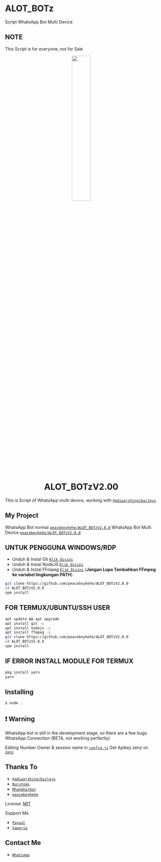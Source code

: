 # ALOT_BOTz
Script WhatsApp Bot Multi Device

## NOTE
This Script is for everyone, not for Sale

<p align="center">
	<img src="hhttps://telegra.ph/file/0a3e6f18dd45bed1aa197.jpg" width="35%" style="margin-left: auto;margin-right: auto;display: block;">
</p>
<h1 align="center">ALOT_BOTzV2.00</h1>

This is Script of WhatsApp multi device, working with [`@adiwajshing/baileys`](https://github.com/adiwajshing/baileys)

## My Project
WhatsApp Bot normal [`peaceboyhehe/ALOT_BOTzV2.0.0`](https://github.com/peaceboyhehe/ALOT_BOTzV2.0.0)
WhatsApp Bot Multi Device [`peaceboyhehe/ALOT_BOTzV2.0.0`](https://github.com/peaceboyhehe/ALOT_BOTzV2.0.0)


## UNTUK PENGGUNA WINDOWS/RDP

* Unduh & Instal Git [`Klik Disini`](https://git-scm.com/downloads)
* Unduh & Instal NodeJS [`Klik Disini`](https://nodejs.org/en/download)
* Unduh & Instal FFmpeg [`Klik Disini`](https://ffmpeg.org/download.html) (**Jangan Lupa Tambahkan FFmpeg ke variabel lingkungan PATH**)


```bash
git clone https://github.com/peaceboyhehe/ALOT_BOTzV2.0.0
cd ALOT_BOTzV2.0.0
npm install
```


## FOR TERMUX/UBUNTU/SSH USER

```bash
apt update && apt upgrade
apt install git -y
apt install nodejs -y
apt install ffmpeg -y
git clone https://github.com/peaceboyhehe/ALOT_BOTzV2.0.0
cd ALOT_BOTzV2.0.0
npm install
```

## IF ERROR INSTALL MODULE FOR TERMUX

```bash
pkg install yarn
yarn
```

## Installing
```bash
$ node .
```

## ❗ Warning
WhatsApp bot is still in the development stage, so there are a few bugs
WhatsApp Connection (BETA, not working perfectly)

Editing Number Owner & session name in [`config.js`](https://github.com/peaceboyhehe/ALOT_BOTzV2.0.0/blob/master/config.js)
Get Apikey zenz on [`zenz`](https://zenzapi.xyz/pricing)


## Thanks To
* [`@adiwajshing/baileys`](https://github.com/adiwajshing/baileys)
* [`Nurutomo`](https://github.com/Nurutomo)
* [`Mhankbarbar`](https://github.com/MhankBarBar)
* [`peaceboyhehe`](https://github.com/peaceboyhehe)

License: [MIT](https://en.wikipedia.org/wiki/MIT_License)

Support Me
* [`Paypal`](https://www.paypal.me/Cakhaho)
* [`Saweria`](https://saweria.co/Nakata)

## Contact Me
* [`Whatsapp`](https://wa.me/917902653386)

